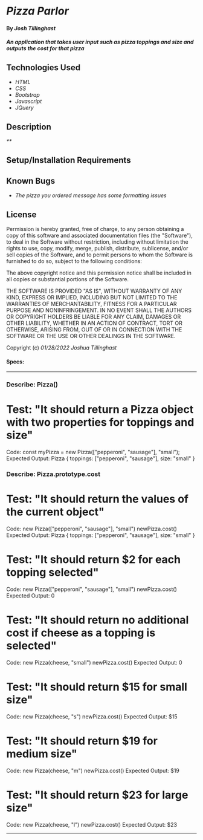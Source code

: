 # _Pizza Parlor_

#### By _**Josh Tillinghast**_

#### _An application that takes user input such as pizza toppings and size and outputs the cost for that pizza_

## Technologies Used

* _HTML_
* _CSS_
* _Bootstrap_
* _Javascript_
* _JQuery_

## Description

_**_

## Setup/Installation Requirements

<!-- * _Simply download all files and folders, then open up index.html on your favorite browser. Then simply fill out what size pizza and what toppings you would like, press submit, and a price will print on the screen._ -->




## Known Bugs

* _The pizza you ordered message has some formatting issues_


## License

Permission is hereby granted, free of charge, to any person obtaining a copy of this software and associated documentation files (the "Software"), to deal in the Software without restriction, including without limitation the rights to use, copy, modify, merge, publish, distribute, sublicense, and/or sell copies of the Software, and to permit persons to whom the Software is furnished to do so, subject to the following conditions:

The above copyright notice and this permission notice shall be included in all copies or substantial portions of the Software.

THE SOFTWARE IS PROVIDED "AS IS", WITHOUT WARRANTY OF ANY KIND, EXPRESS OR IMPLIED, INCLUDING BUT NOT LIMITED TO THE WARRANTIES OF MERCHANTABILITY, FITNESS FOR A PARTICULAR PURPOSE AND NONINFRINGEMENT. IN NO EVENT SHALL THE AUTHORS OR COPYRIGHT HOLDERS BE LIABLE FOR ANY CLAIM, DAMAGES OR OTHER LIABILITY, WHETHER IN AN ACTION OF CONTRACT, TORT OR OTHERWISE, ARISING FROM, OUT OF OR IN CONNECTION WITH THE SOFTWARE OR THE USE OR OTHER DEALINGS IN THE SOFTWARE.

Copyright (c) _01/28/2022_ _Joshua Tillinghast_
#### Specs:
---------------------------------------------------------------------------------------------
### Describe: Pizza()

# Test: "It should return a Pizza object with two properties for toppings and size"
Code: const myPizza = new Pizza(["pepperoni", "sausage"], "small");
Expected Output: Pizza { toppings: ["pepperoni", "sausage"], size: "small" }

### Describe: Pizza.prototype.cost

# Test: "It should return the values of the current object"
Code: new Pizza(["pepperoni", "sausage"], "small")
      newPizza.cost()
Expected Output: Pizza { toppings: ["pepperoni", "sausage"], size: "small" }

# Test: "It should return $2 for each topping selected"
Code: new Pizza(["pepperoni", "sausage"], "small")
      newPizza.cost()
Expected Output: 0

# Test: "It should return no additional cost if cheese as a topping is selected"
Code: new Pizza(cheese, "small")
      newPizza.cost()
Expected Output: 0

# Test: "It should return $15 for small size"
Code: new Pizza(cheese, "s")
      newPizza.cost()
Expected Output: $15

# Test: "It should return $19 for medium size"
Code: new Pizza(cheese, "m")
      newPizza.cost()
Expected Output: $19

# Test: "It should return $23 for large size"
Code: new Pizza(cheese, "l")
      newPizza.cost()
Expected Output: $23





----------------------------------------------------------------------------------------------------







